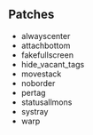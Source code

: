 Patches
-------

* alwayscenter
* attachbottom
* fakefullscreen
* hide_vacant_tags
* movestack
* noborder
* pertag
* statusallmons
* systray
* warp
